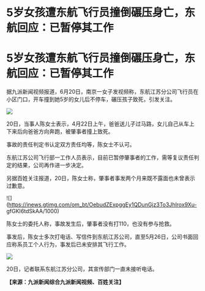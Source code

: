 # 5岁女孩遭东航飞行员撞倒碾压身亡，东航回应：已暂停其工作

# 5岁女孩遭东航飞行员撞倒碾压身亡，东航回应：已暂停其工作

据九派新闻视频报道，6月20日，南京一女子发视频称，东航江苏分公司飞行员在小区门口，开车撞到她5岁的女儿后不停车，碾压孩子致死，引发关注。

![](https://inews.gtimg.com/om_bt/OZRAEINN771ce_lgYsDJvjJEVi-q8wtNcEFb6olQCVHCYAA/1000)

20日，当事人陈女士表示，4月22日上午，爸爸送儿子过马路，女儿自己从车上下来后向爸爸方向奔跑，被肇事者撞上致死。

事故的责任判定书认定双方责任均等，陈女士不认可。

东航江苏公司飞行部一工作人员表示，目前已暂停肇事者的工作，需等复议责任判定的结果，公司再作进一步决定。

另据百姓关注报道，20日，陈女士称，肇事者事发两个月来既不露面也未曾表示过歉意。

![](https://inews.gtimg.com/om_bt/OebudZExpggEy1QDunGjz3To3Jhlrox9Xu-
gfGKI6tdSkAA/1000)

陈女士的委托人称，事故发生后，肇事者没有打110，也没有参与抢救。

事发后，陈女士多次打电话、写信件到东航江苏公司，直至5月26日，公司书面回应称系员工个人行为，事发后已未安排其飞行工作。

![](https://inews.gtimg.com/om_bt/Od0AnM2yJVjBHmVelAXYZ460HbMpdW-b2bnsCBSVavB50AA/1000)

20日，记者联系东航江苏分公司，其宣传部门一直未接听电话。

**【来源：九派新闻综合九派新闻视频、百姓关注】**

